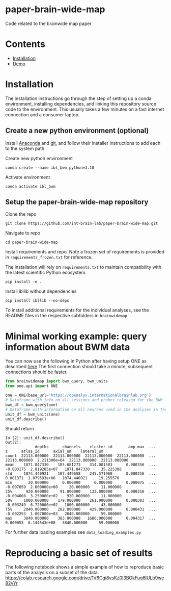 # paper-brain-wide-map
Code related to the brainwide map paper

# Contents

- [Installation](#installation)
- [Demo](#minimal-working-example-query-information-about-bwm-data)

# Installation
The installation instructions go through the step of setting up a conda environment, installing dependencies, and linking this repository source code to the environment.
This usually takes a few minutes on a fast internet connection and a consumer laptop.

## Create a new python environment (optional)

Install [Anaconda](https://www.anaconda.com/distribution/#download-section) and [git](https://git-scm.com/downloads), 
and follow their installer instructions to add each to the system path

Create new python environment
```
conda create --name ibl_bwm python=3.10
```
Activate environment
```
conda activate ibl_bwm
```

## Setup the paper-brain-wide-map repository

Clone the repo 
```
git clone https://github.com/int-brain-lab/paper-brain-wide-map.git
```

Navigate to repo
```
cd paper-brain-wide-map
```

Install requirements and repo.
Note a frozen set of requirements is provided in `requirements_frozen.txt` for reference.

The installation will rely on `requirements.txt` to maintain compatibility with the latest scientific Python ecosystem.
```
pip install -e .
```

Install ibllib without dependencies
```
pip install ibllib --no-deps
```

To install additional requirements for the individual analyses, see the README files in the respective subfolders in `brainwidemap`

# Minimal working example: query information about BWM data
You can now use the following in Python after having setup ONE as described [here]()
The first connection should take a minute, subsequent connections should be faster.


```python
from brainwidemap import bwm_query, bwm_units
from one.api import ONE

one = ONE(base_url='https://openalyx.internationalbrainlab.org')
# Dataframe with info on all sessions and probes released for the BWM
bwm_df = bwm_query(one)
# Dataframe with information on all neurons used in the analyses in the BWM paper
unit_df = bwm_units(one)
unit_df.describe()
```
Should return
```
In [2]: unit_df.describe()
Out[2]: 
             depths      channels    cluster_id       amp_max  ...             z      atlas_id      axial_um    lateral_um
count  22113.000000  22113.000000  22113.000000  22113.000000  ...  22113.000000  2.211300e+04  22113.000000  22113.000000
mean    1871.847330    185.681273    314.001583      0.000356  ...     -0.003175  2.819285e+07   1871.847330     35.225388
std     1074.440921    107.449658    245.571960      0.000216  ...      0.001371  1.079593e+08   1074.440921     19.255570
min       20.000000      0.000000      0.000000      0.000075  ...     -0.007059  2.000000e+00     20.000000     11.000000
25%      920.000000     91.000000    133.000000      0.000216  ...     -0.004008  3.250000e+02    920.000000     11.000000
50%     1800.000000    179.000000    261.000000      0.000303  ...     -0.003249  6.720000e+02   1800.000000     43.000000
75%     2840.000000    282.000000    429.000000      0.000431  ...     -0.002253  1.007000e+03   2840.000000     59.000000
max     3840.000000    383.000000   1686.000000      0.004317  ...      0.000053  6.144543e+08   3840.000000     59.000000
```
For further data loading examples see `data_loading_examples.py`

# Reproducing a basic set of results
The following notebook shows a simple example of how to reproduce basic parts of the analysis on a subset of the data.
https://colab.research.google.com/drive/1V6Cgi8vsKz0I3BOkFuq6lULb9we82vYr